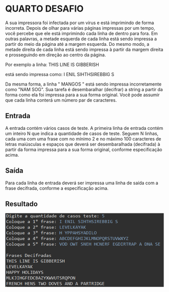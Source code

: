 # QUARTO DESAFIO

A sua impressora foi infectada por um vírus e está imprimindo de forma incorreta. Depois
de olhar para várias páginas impressas por um tempo, você percebe que ele está
imprimindo cada linha de dentro para fora. Em outras palavras, a metade esquerda de cada
linha está sendo impressa a partir do meio da página até a margem esquerda. Do mesmo
modo, a metade direita de cada linha está sendo impressa à partir da margem direita e
prosseguindo em direção ao centro da página.

Por exemplo a linha:
THIS LINE IS GIBBERISH

está sendo impressa como:
I ENIL SIHTHSIREBBIG S

Da mesma forma, a linha " MANGOS " está sendo impressa incorretamente como
"NAM SOG". Sua tarefa é desembaralhar (decifrar) a string a partir da forma como ela foi
impressa para a sua forma original. Você pode assumir que cada linha conterá um número
par de caracteres.

## Entrada
A entrada contém vários casos de teste. A primeira linha de entrada contém um
inteiro N que indica a quantidade de casos de teste. Seguem N linhas, cada uma com uma
frase com no mínimo 2 e no máximo 100 caracteres de letras maiúsculas e espaços que
deverá ser desembaralhada (decifrada) à partir da forma impressa para a sua forma
original, conforme especificação acima.

## Saída
Para cada linha de entrada deverá ser impressa uma linha de saída com a frase decifrada,
conforme a especificação acima.

## Resultado
![result](../README_IMG/desafio4.png)
